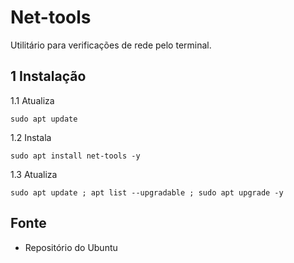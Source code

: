 Net-tools
=================

Utilitário para verificações de rede pelo terminal.

1 Instalação
--------------------------------------------------------

1.1 Atualiza

`sudo apt update`

1.2 Instala

`sudo apt install net-tools -y`

1.3 Atualiza

`sudo apt update ; apt list --upgradable ; sudo apt upgrade -y`

Fonte
--------------------------------------------------------

* Repositório do Ubuntu

